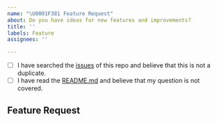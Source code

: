```yaml
---
name: "\U0001F381 Feature Request"
about: Do you have ideas for new features and improvements?
title: ''
labels: Feature
assignees: ''

---
```


<!--
  Hi there! Thank you for wanting to make Poetry better.

  Before you submit this; let's make sure of a few things.
  Please make sure the following boxes are ticked if they are correct.
  If not, please try and fulfill these first.
-->

<!-- Checked checkbox should look like this: [x] -->
- [ ] I have searched the [issues](https://github.com/CommittedTeam/CommitCanvas/issues) of this repo and believe that this is not a duplicate.
- [ ] I have read the [README.md](https://github.com/CommittedTeam/CommitCanvas) and believe that my question is not covered.

## Feature Request
<!-- Now feel free to write your idea for improvement. Thanks again 🙌 ❤️ -->